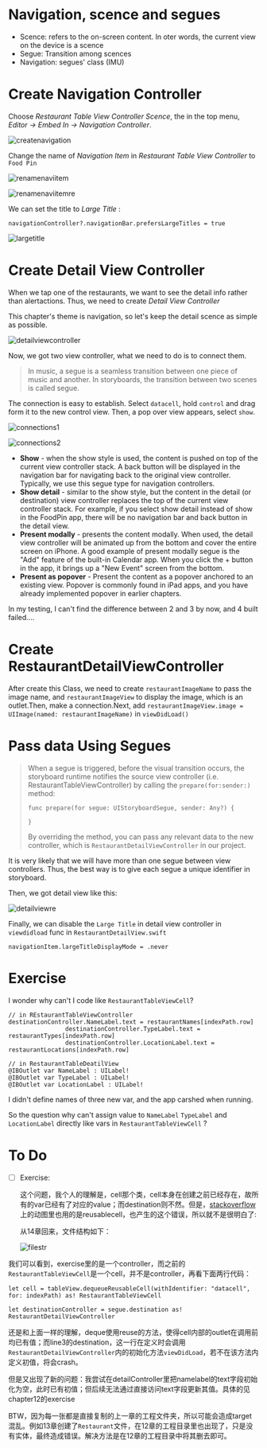 # Navigation, scence and segues

*  Scence: refers to the on-screen content. In oter words, the current view on the device is a scence
* Segue: Transition among scences
* Navigation: segues' class (IMU)

# Create Navigation Controller

Choose *Restaurant Table View Controller Scence*, the in the top menu, *Editor -> Embed In -> Navigation Controller*.

![createnavigation](graph/createnavigation.png)

Change the name of *Navigation Item* in *Restaurant Table View Controller* to `Food Pin`

![renamenaviitem](graph/renamenaviitem.png)

![renamenaviitemre](graph/renamenaviitemre.png)

We can set the title to *Large Title* :

```sw
navigationController?.navigationBar.prefersLargeTitles = true
```

![largetitle](graph/largetitle.gif)

# Create Detail View Controller

When we tap one of the restaurants, we want to see the detail info rather than alertactions. Thus, we need to create *Detail View Controller*

This chapter's theme is navigation, so let's keep the detail scence as simple as possible.

![detailviewcontroller](graph/detailviewcontroller.png)

Now, we got two view controller, what we need to do is to connect them.

> In music, a segue is a seamless transition between one piece of music and another. In storyboards, the transition between two scenes is called segue.

The connection is easy to establish. Select `datacell`, hold `control` and drag form it to the new control view. Then, a pop over view appears, select `show`.

![connections1](graph/connections1.png)

![connections2](graph/connections2.png)

* **Show** - when the show style is used, the content is pushed on top of the current view controller stack. A back button will be displayed in the navigation bar for navigating back to the original view controller. Typically, we use this segue type for navigation controllers.
* **Show detail** - similar to the show style, but the content in the detail (or destination) view controller replaces the top of the current view controller stack. For example, if you select show detail instead of show in the FoodPin app, there will be no navigation bar and back button in the detail view.
* **Present modally** - presents the content modally. When used, the detail view controller will be animated up from the bottom and cover the entire screen on iPhone. A good example of present modally segue is the "Add" feature of the built-in Calendar app. When you click the + button in the app, it brings up a "New Event" screen from the bottom.
* **Present as popover** - Present the content as a popover anchored to an existing view. Popover is commonly found in iPad apps, and you have already implemented popover in earlier chapters.

In my testing, I can't find the difference between 2 and 3 by now, and 4 built failed....

# Create RestaurantDetailViewController

After create this Class, we need to create `restaurantImageName` to pass the image name, and `restaurantImageView` to display the image, which is an outlet.Then, make a connection.Next, add `restaurantImageView.image = UIImage(named: restaurantImageName)` in `viewDidLoad()`

# Pass data Using Segues

> When a segue is triggered, before the visual transition occurs, the storyboard runtime notifies the source view controller (i.e. RestaurantTableViewController) by calling the `prepare(for:sender:)` method:
>
> ``` 
> func prepare(for segue: UIStoryboardSegue, sender: Any?) {
> 
> }
> ```
>
> By overriding the method, you can pass any relevant data to the new controller, which is `RestaurantDetailViewController` in our project.

It is very likely that we will have more than one segue between view controllers. Thus, the best way is to give each segue a unique identifier in storyboard.

Then, we got detail view like this:

![detailviewre](graph/detailviewre.gif)

Finally, we can disable the `Large Title` in detail view controller in `viewdidload` func in `RestaurantDetailView.swift`

```sw
navigationItem.largeTitleDisplayMode = .never
```

# Exercise

I wonder why can't I code like `RestaurantTableViewCell`?

```
// in REstaurantTableViewController
destinationController.NameLabel.text = restaurantNames[indexPath.row]
                destinationController.TypeLabel.text = restaurantTypes[indexPath.row]
                destinationController.LocationLabel.text = restaurantLocations[indexPath.row]
                
// in RestaurantTableDeatilView
@IBOutlet var NameLabel : UILabel!
@IBOutlet var TypeLabel : UILabel!
@IBOutlet var LocationLabel : UILabel!
```

I didn't define names of three new var, and the app carshed when running.

So the question why can't assign value to `NameLabel`  `TypeLabel` and `LocationLabel` directly like vars in `RestaurantTableViewCell` ?

# To Do

- [ ] Exercise:

  这个问题，我个人的理解是，cell那个类，cell本身在创建之前已经存在，故所有的var已经有了对应的value；而destination则不然。但是，[stackoverflow](https://stackoverflow.com/questions/32170456/what-does-fatal-error-unexpectedly-found-nil-while-unwrapping-an-optional-valu)上的动图里也用的是reusablecell，也产生的这个错误，所以就不是很明白了:

  从14章回来，文件结构如下：

  ![filestr](graph/filestr.png)

我们可以看到，exercise里的是一个controller，而之前的`RestaurantTableViewCell`是一个cell，并不是controller，再看下面两行代码：

```sw
let cell = tableView.dequeueReusableCell(withIdentifier: "datacell", for: indexPath) as! RestaurantTableViewCell

let destinationController = segue.destination as! RestaurantDetailViewController
```

还是和上面一样的理解，deque使用reuse的方法，使得cell内部的outlet在调用前均已有值；而line3的destination，这一行在定义时会调用`RestaurantDetailViewController`内的初始化方法`viewDidLoad`，若不在该方法内定义初值，将会crash。

但是又出现了新的问题：我尝试在detailController里把namelabel的text字段初始化为空，此时已有初值；但后续无法通过直接访问text字段更新其值。具体的见chapter12的exercise

BTW，因为每一张都是直接复制的上一章的工程文件夹，所以可能会造成target混乱。例如13章创建了`Restaurant`文件，在12章的工程目录里也出现了，只是没有实体，最终造成错误。解决方法是在12章的工程目录中将其删去即可。